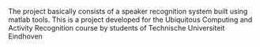 The project basically consists of a speaker recognition system built using matlab tools. This is a project developed for the Ubiquitous Computing and Activity Recognition course by students of Technische Universiteit Eindhoven